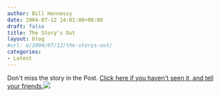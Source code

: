 ```yaml
---
author: Bill Hennessy
date: 2004-07-12 14:01:00+00:00
draft: false
title: The Story's Out
layout: blog
#url: e/2004/07/12/the-storys-out/
categories:
- Latest
---
```


Don't miss the story in the Post.  [Click here if you haven't seen it, and tell your friends.](https://www.stltoday.com/stltoday/entertainment/stories.nsf/Entertainment/Stage/F94D4FA9E9C65F2886256ECF000DE8B9?OpenDocument&Headline=DuBourg's+Guild+Players+rally+'round+the+cause+)![](https://blog.billhennessy.com/aggbug.aspx?PostID=691)

